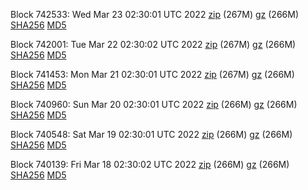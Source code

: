 Block 742533: Wed Mar 23 02:30:01 UTC 2022 [zip](https://files.01coin.io/mainnet/2022-03-23/bootstrap.dat.zip) (267M) [gz](https://files.01coin.io/mainnet/2022-03-23/bootstrap.dat.tar.gz) (266M) [SHA256](https://files.01coin.io/mainnet/2022-03-23/sha256.txt) [MD5](https://files.01coin.io/mainnet/2022-03-23/md5.txt)

Block 742001: Tue Mar 22 02:30:02 UTC 2022 [zip](https://files.01coin.io/mainnet/2022-03-22/bootstrap.dat.zip) (267M) [gz](https://files.01coin.io/mainnet/2022-03-22/bootstrap.dat.tar.gz) (266M) [SHA256](https://files.01coin.io/mainnet/2022-03-22/sha256.txt) [MD5](https://files.01coin.io/mainnet/2022-03-22/md5.txt)

Block 741453: Mon Mar 21 02:30:01 UTC 2022 [zip](https://files.01coin.io/mainnet/2022-03-21/bootstrap.dat.zip) (267M) [gz](https://files.01coin.io/mainnet/2022-03-21/bootstrap.dat.tar.gz) (266M) [SHA256](https://files.01coin.io/mainnet/2022-03-21/sha256.txt) [MD5](https://files.01coin.io/mainnet/2022-03-21/md5.txt)

Block 740960: Sun Mar 20 02:30:01 UTC 2022 [zip](https://files.01coin.io/mainnet/2022-03-20/bootstrap.dat.zip) (266M) [gz](https://files.01coin.io/mainnet/2022-03-20/bootstrap.dat.tar.gz) (266M) [SHA256](https://files.01coin.io/mainnet/2022-03-20/sha256.txt) [MD5](https://files.01coin.io/mainnet/2022-03-20/md5.txt)

Block 740548: Sat Mar 19 02:30:01 UTC 2022 [zip](https://files.01coin.io/mainnet/2022-03-19/bootstrap.dat.zip) (266M) [gz](https://files.01coin.io/mainnet/2022-03-19/bootstrap.dat.tar.gz) (266M) [SHA256](https://files.01coin.io/mainnet/2022-03-19/sha256.txt) [MD5](https://files.01coin.io/mainnet/2022-03-19/md5.txt)

Block 740139: Fri Mar 18 02:30:02 UTC 2022 [zip](https://files.01coin.io/mainnet/2022-03-18/bootstrap.dat.zip) (266M) [gz](https://files.01coin.io/mainnet/2022-03-18/bootstrap.dat.tar.gz) (266M) [SHA256](https://files.01coin.io/mainnet/2022-03-18/sha256.txt) [MD5](https://files.01coin.io/mainnet/2022-03-18/md5.txt)
